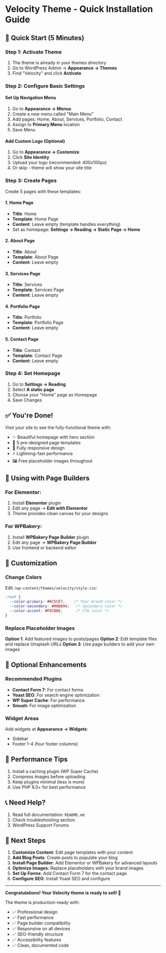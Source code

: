 # Velocity Theme - Quick Installation Guide

## 🚀 Quick Start (5 Minutes)

### Step 1: Activate Theme
1. The theme is already in your themes directory
2. Go to WordPress Admin → **Appearance → Themes**
3. Find "Velocity" and click **Activate**

### Step 2: Configure Basic Settings

#### Set Up Navigation Menu
1. Go to **Appearance → Menus**
2. Create a new menu called "Main Menu"
3. Add pages: Home, About, Services, Portfolio, Contact
4. Assign to **Primary Menu** location
5. Save Menu

#### Add Custom Logo (Optional)
1. Go to **Appearance → Customize**
2. Click **Site Identity**
3. Upload your logo (recommended: 400x100px)
4. Or skip - theme will show your site title

### Step 3: Create Pages

Create 5 pages with these templates:

#### 1. Home Page
- **Title**: Home
- **Template**: Home Page
- **Content**: Leave empty (template handles everything)
- Set as homepage: **Settings → Reading → Static Page → Home**

#### 2. About Page
- **Title**: About
- **Template**: About Page
- **Content**: Leave empty

#### 3. Services Page
- **Title**: Services
- **Template**: Services Page
- **Content**: Leave empty

#### 4. Portfolio Page
- **Title**: Portfolio
- **Template**: Portfolio Page
- **Content**: Leave empty

#### 5. Contact Page
- **Title**: Contact
- **Template**: Contact Page
- **Content**: Leave empty

### Step 4: Set Homepage
1. Go to **Settings → Reading**
2. Select **A static page**
3. Choose your "Home" page as Homepage
4. Save Changes

## ✅ You're Done!

Visit your site to see the fully-functional theme with:
- ✨ Beautiful homepage with hero section
- 📄 5 pre-designed page templates
- 📱 Fully responsive design
- ⚡ Lightning-fast performance
- 🖼️ Free placeholder images throughout

## 🎨 Using with Page Builders

### For Elementor:
1. Install **Elementor** plugin
2. Edit any page → **Edit with Elementor**
3. Theme provides clean canvas for your designs

### For WPBakery:
1. Install **WPBakery Page Builder** plugin
2. Edit any page → **WPBakery Page Builder**
3. Use frontend or backend editor

## 🔧 Customization

### Change Colors
Edit `/wp-content/themes/velocity/style.css`:

```css
:root {
  --color-primary: #6C5CE7;    /* Your brand color */
  --color-secondary: #00B894;   /* Secondary color */
  --color-accent: #FDCB6E;      /* CTA color */
}
```

### Replace Placeholder Images

**Option 1**: Add featured images to posts/pages
**Option 2**: Edit template files and replace Unsplash URLs
**Option 3**: Use page builders to add your own images

## 📝 Optional Enhancements

### Recommended Plugins
- **Contact Form 7**: For contact forms
- **Yoast SEO**: For search engine optimization
- **WP Super Cache**: For performance
- **Smush**: For image optimization

### Widget Areas
Add widgets at **Appearance → Widgets**:
- Sidebar
- Footer 1-4 (four footer columns)

## 🎯 Performance Tips

1. Install a caching plugin (WP Super Cache)
2. Compress images before uploading
3. Keep plugins minimal (less is more)
4. Use PHP 8.0+ for best performance

## 📞 Need Help?

1. Read full documentation: `README.md`
2. Check troubleshooting section
3. WordPress Support Forums

## 🎉 Next Steps

1. **Customize Content**: Edit page templates with your content
2. **Add Blog Posts**: Create posts to populate your blog
3. **Install Page Builder**: Add Elementor or WPBakery for advanced layouts
4. **Optimize Images**: Replace placeholders with your brand images
5. **Set Up Forms**: Add Contact Form 7 for the contact page
6. **Configure SEO**: Install Yoast SEO and configure

---

**Congratulations! Your Velocity theme is ready to sell! 🚀**

The theme is production-ready with:
- ✅ Professional design
- ✅ Fast performance
- ✅ Page builder compatibility
- ✅ Responsive on all devices
- ✅ SEO-friendly structure
- ✅ Accessibility features
- ✅ Clean, documented code
